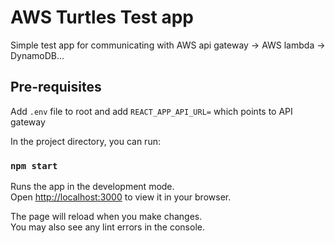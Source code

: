 # AWS Turtles Test app

Simple test app for communicating with AWS api gateway -> AWS lambda -> DynamoDB...

## Pre-requisites

Add `.env` file to root and add `REACT_APP_API_URL=` which points to API gateway

In the project directory, you can run:

### `npm start`

Runs the app in the development mode.\
Open [http://localhost:3000](http://localhost:3000) to view it in your browser.

The page will reload when you make changes.\
You may also see any lint errors in the console.
